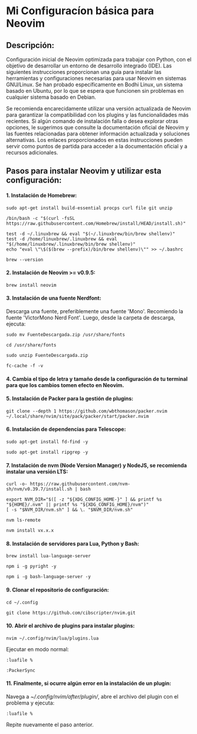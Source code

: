 # Mi Configuracíon básica para Neovim

## Descripción:
Configuración inicial de Neovim optimizada para trabajar con Python, con el objetivo de desarrollar un entorno de desarrollo integrado (IDE). Las siguientes instrucciones proporcionan una guía para instalar las herramientas y configuraciones necesarias para usar Neovim en sistemas GNU/Linux. Se han probado específicamente en Bodhi Linux, un sistema basado en Ubuntu, por lo que se espera que funcionen sin problemas en cualquier sistema basado en Debian.

Se recomienda encarecidamente utilizar una versión actualizada de Neovim para garantizar la compatibilidad con los plugins y las funcionalidades más recientes. Si algún comando de instalación falla o desea explorar otras opciones, le sugerimos que consulte la documentación oficial de Neovim y las fuentes relacionadas para obtener información actualizada y soluciones alternativas. Los enlaces proporcionados en estas instrucciones pueden servir como puntos de partida para acceder a la documentación oficial y a recursos adicionales.

## Pasos para instalar Neovim y utilizar esta configuración:

#### 1. Instalación de Homebrew:

<pre><code>sudo apt-get install build-essential procps curl file git unzip</code></pre>

<pre><code>/bin/bash -c "$(curl -fsSL https://raw.githubusercontent.com/Homebrew/install/HEAD/install.sh)"</code></pre>

<pre><code>test -d ~/.linuxbrew && eval "$(~/.linuxbrew/bin/brew shellenv)"
test -d /home/linuxbrew/.linuxbrew && eval "$(/home/linuxbrew/.linuxbrew/bin/brew shellenv)"
echo "eval \"\$($(brew --prefix)/bin/brew shellenv)\"" >> ~/.bashrc</code></pre>

<pre><code>brew --version</code></pre>

#### 2. Instalación de Neovim >= v0.9.5:

<pre><code>brew install neovim</code></pre>

#### 3. Instalación de una fuente Nerdfont:
Descarga una fuente, preferiblemente una fuente 'Mono'. Recomiendo la fuente 'VictorMono Nerd Font'. Luego, desde la carpeta de descarga, ejecuta:

<pre><code>sudo mv FuenteDescargada.zip /usr/share/fonts</code></pre>

<pre><code>cd /usr/share/fonts</code></pre>

<pre><code>sudo unzip FuenteDescargada.zip</code></pre>

<pre><code>fc-cache -f -v</code></pre>

#### 4. Cambia el tipo de letra y tamaño desde la configuración de tu terminal para que los cambios tomen efecto en Neovim.

#### 5. Instalación de Packer para la gestión de plugins:

<pre><code>git clone --depth 1 https://github.com/wbthomason/packer.nvim ~/.local/share/nvim/site/pack/packer/start/packer.nvim</code></pre>

#### 6. Instalación de dependencias para Telescope:

<pre><code>sudo apt-get install fd-find -y</code></pre>

<pre><code>sudo apt-get install ripgrep -y</code></pre>

#### 7. Instalación de nvm (Node Version Manager) y NodeJS, se recomienda instalar una versión LTS:

<pre><code>curl -o- https://raw.githubusercontent.com/nvm-sh/nvm/v0.39.7/install.sh | bash</code></pre>

<pre><code>export NVM_DIR="$([ -z "${XDG_CONFIG_HOME-}" ] && printf %s "${HOME}/.nvm" || printf %s "${XDG_CONFIG_HOME}/nvm")"
[ -s "$NVM_DIR/nvm.sh" ] && \. "$NVM_DIR/nvm.sh"</code></pre>

<pre><code>nvm ls-remote</code></pre>

<pre><code>nvm install vx.x.x</code></pre>

#### 8. Instalación de servidores para Lua, Python y Bash:

<pre><code>brew install lua-language-server</code></pre>

<pre><code>npm i -g pyright -y</code></pre>

<pre><code>npm i -g bash-language-server -y</code></pre>

#### 9. Clonar el repositorio de configuración:

<pre><code>cd ~/.config</code></pre>

<pre><code>git clone https://github.com/cibscripter/nvim.git</code></pre>

#### 10. Abrir el archivo de plugins para instalar plugins:

<pre><code>nvim ~/.config/nvim/lua/plugins.lua</code></pre>
Ejecutar en modo normal: <pre><code>:luafile %</code></pre> 
<pre><code>:PackerSync</code></pre>

#### 11. Finalmente, si ocurre algún error en la instalación de un plugin:
Navega a <i>~/.config/nvim/after/plugin/</i>, abre el archivo del plugin con el problema y ejecuta: <pre><code>:luafile %</code></pre>
Repite nuevamente el paso anterior.
